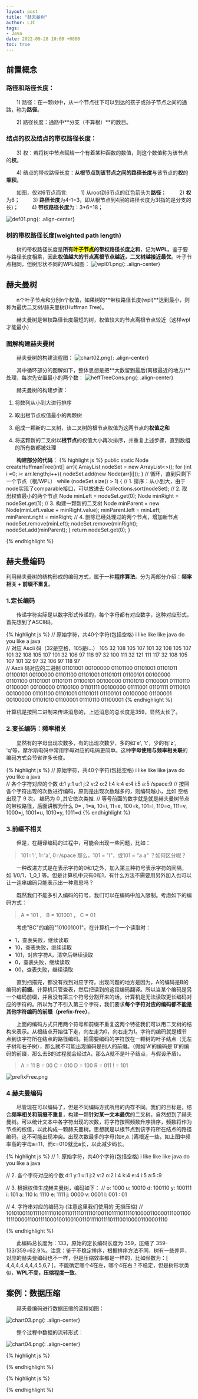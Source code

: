 ```yaml
---
layout: post
title: "赫夫曼树"
author: LJC
tags:
- Java
date: 2022-09-28 10:00 +0800
toc: true
---
```


## 前置概念

### 路径和路径长度：

&emsp;&emsp;1) 路径：在一颗树中，从一个节点往下可以到达的孩子或孙子节点之间的通路，称为**路径**。

&emsp;&emsp;2) 路径长度：通路中**分支（不算根）**的数目。

### 结点的权及结点的带权路径长度：

&emsp;&emsp;3) 权：若将树中节点赋给一个有着某种函数的数值，则这个数值称为该节点的**权**。

&emsp;&emsp;4) 结点的带权路径长度：**从根节点到该节点之间的路径长度**与该节点的**权**的**乘积**。

&emsp;&emsp;如图，仅对6节点而言: 
&emsp;&emsp; 1) 从root到6节点的红色箭头为**路径**；
&emsp;&emsp; 2) **权**为6；
&emsp;&emsp; 3) **路径长度**为4-1=3，即从根节点到4层的路径长度为3(指的是分支的长)；
&emsp;&emsp; 4) **带权路径长度**为：3*6=18；

![def01.png](/images/def01.png "define"){: .align-center}

### 树的带权路径长度(weighted path length)

&emsp;&emsp;树的带权路径长度是**所有<mark>叶子节点</mark>的带权路径长度之和**，记为**WPL**。鉴于要与路径长度相乘，因此**权值越大的节点离根节点越近，二叉树越接近最优**。叶子节点相同，但树形状不同的WPL如图：
![wpl01.png](/images/wpl01.png "Tree_WPL"){: .align-center}

## 赫夫曼树

&emsp;&emsp;n个叶子节点和分别n个权值，如果树的**带权路径长度(wpl)**达到最小，则称为最优二叉树/赫夫曼树(Huffman Tree)。

&emsp;&emsp;赫夫曼树是带权路径长度最短的树，权值较大的节点离根节点较近（这样wpl才能最小）

### 图解构建赫夫曼树

&emsp;&emsp;赫夫曼树的构建流程图：
![chart02.png](/images/chart02.png "流程图"){: .align-center}

&emsp;&emsp;其中循环部分的图解如下，整体思想是把**大数留到最后(离根最近的地方)**处理，每次先安置最小的两个数：
![heffTreeCons.png](/images/heffTreeCons.png "赫夫曼树的构建过程"){: .align-center}

&emsp;&emsp;赫夫曼树的构建步骤：

1. 将数列从小到大进行排序

2. 取出根节点权值最小的两颗树

3. 组成一颗新的二叉树，该二叉树的根节点权值为这两节点的**权值之和**

4. 将这颗新的二叉树以**根节点**的权值大小再次排序，并重复上述步骤，直到数组的所有数都被处理

&emsp;&emsp;**构建部分的代码**：
{% highlight js %}
    public static Node createHuffmanTree(int[] arr){
        ArrayList<Node> nodeSet = new ArrayList<>();
        for (int i =0; i< arr.length;i++){
            nodeSet.add(new Node(arr[i]));
        }
        // 循环，直到只剩下一个节点（根/WPL）
        while (nodeSet.size() > 1) {
            // 1. 排序：从小到大，由于node实现了comparable接口，可以放进去
            Collections.sort(nodeSet);
            // 2. 取出权值最小的两个节点
            Node minLeft = nodeSet.get(0);
            Node minRight = nodeSet.get(1);
            // 3. 构建一颗新的二叉树
            Node minParent = new Node(minLeft.value + minRight.value);
            minParent.left = minLeft;
            minParent.right = minRight;
            // 4. 删除已经处理过的两个节点，增加新节点
            nodeSet.remove(minLeft);
            nodeSet.remove(minRight);
            nodeSet.add(minParent);
        }
        return nodeSet.get(0);
    }

{% endhighlight %}

## 赫夫曼编码

利用赫夫曼树的结构形成的编码方式，属于一种**程序算法**。分为两部分介绍：**频率相关 + 前缀不重复**。

### 1.定长编码
&emsp;&emsp;传递字符实际是以数字形式传递的，每个字母都有对应数字，这种对应形式，首先想到了ASCII码。

{% highlight js %}
// 原始字符，共40个字符(包括空格) 
i like like like java do you like a java     
// 对应 Ascii 码（32是空格，105是i...）
105 32 108 105 107 101 32 108 105 107 101 32 108 105 107 101 32 106 97 118 97 32 100 111 32 121 111 117 32 108 105 107 101 32 97 32 106 97 118 97  
// Ascii 码对应的二进制
01101001 00100000 01101100 01101001 01101011 01100101 00100000 01101100 01101001 01101011 01100101 00100000 01101100 01101001 01101011 01100101 00100000 01101010 01100001 01110110 01100001 00100000 01100100 01101111 00100000 01111001 01101111 01110101 00100000 01101100 01101001 01101011 01100101 00100000 01100001 00100000 01101010 01100001 01110110 01100001
{% endhighlight %}

计算机是按照二进制来传递消息的，上述消息的总长度是359，显然太长了。

### 2.变长编码：频率相关

&emsp;&emsp;显然有的字母出现次数多，有的出现次数少，多的如'e', 't'，少的有'z', 'q'等，摩尔斯电码中常用字母对应的电码更简单。这种**字母使用与频率相关联**的编码方式会节省许多长度。

{% highlight js %}
// 原始字符，共40个字符(包括空格) 
i like like like java do you like a java  
// 各个字符对应的个数
d:1 y:1 u:1 j:2  v:2  o:2  l:4  k:4  e:4 i:5  a:5  /space:9 
// 按照各个字符出现的次数进行编码，原则是出现次数越多的，则编码越小，比如 空格出现了 9 次， 编码为 0 ,其它依次类推.
// 等号前面的数字就是就是赫夫曼树节点的带权路径，后面讲解为什么
0=  ,  1=a, 10=i, 11=e, 100=k, 101=l, 110=o, 111=v, 1000=j, 1001=u, 1010=y, 1011=d
{% endhighlight %}

### 3.前缀不相关

&emsp;&emsp;但是，在翻译编码的过程中，可能会出现一些问题，比如：

> 101='l', 1='a', 0=/space
> 那么，101 = "l"，或101 = "a a" ？如何区分呢？

&emsp;&emsp;一种改进方式是在表示字符的0和1之外，加入第三种符号表示字符的间隔，如 1/0/1，1_0_1 等。但是计算机中只有0和1，有什么方法不需要用另外加入也可以让一连串编码只能表示出一种意思吗？

&emsp;&emsp;既然我们不能多引入编码的符号，我们可以在编码中加入限制。考虑如下的编码方式：

> A = 101 ， B = 101001 ， C = 01

&emsp;&emsp;考虑"BC"的编码"101001001"。在计算机一个一个读取时：
- 1，查表失败，继续读取
- 10，查表失败，继续读取
- 101，对应字符A，清空后继续读取
- 0，查表失败，继续读取
- 00，查表失败，继续读取

&emsp;&emsp;直到扫描完，都没有找到对应字符。出现问题的地方是因为，A的编码是B的编码的**前缀**。计算机只管查表，然后把读到的这段编码翻译。所以当某个编码是另一个编码前缀，并且没有第三个符号分割开来的话，计算机是无法读取更长编码对应的字符的。所以为了不引入第三个字符，我们要求**每个字符对应的编码都不能是其他字符编码的前缀（prefix-free）**。

&emsp;&emsp;上面的编码方式只用两个符号和前缀不重复这两个特征我们可以用二叉树的结构来表示。从根结点开始往下走，向左走为0，向右走为1。字符的编码就是根节点到该字符所在结点的路径编码。把需要编码的字符放在一颗树的叶子结点（无左子树和右子树），那么就不可能出现编码是别人的前缀。（假如'A'的编码是'B'的编码的前缀，那么去B的过程就会经过A，那么A就不是叶子结点，与假设矛盾）。

> A = 11
> B = 00
> C = 010
> D = 100
> R = 011
> ! = 101

![prefixFree.png](/images/prefixFree.png "前缀不重复")

### 4.赫夫曼编码

&emsp;&emsp;尽管现在可以编码了，但是不同编码方式所用的内存不同。我们的目标是，结合**频率相关和前缀不重复**，构建一颗**针对某一文本最优**的二叉树，自然想到了赫夫曼树。可以统计文本中各字符出现的次数，将字符按照频数升序排序，频数将作为节点的权值，以此构成一颗赫夫曼树。思想就是以根节点到该字符所在结点的路径编码，这不可能出现冲突。出现次数最多的字母(如e,a..)离根近一些，如上图中频率高的字母a=11，而c=010就比a长，以此减少码长。

{% highlight js %}
// 1. 原始字符，共40个字符(包括空格) 
i like like like java do you like a java  

// 2. 各个字符对应的个数
d:1 y:1 u:1 j:2  v:2  o:2  l:4  k:4  e:4 i:5  a:5   :9

// 3. 根据权值生成赫夫曼树，编码如下：
// o: 1000   u: 10010   d: 100110   y: 100111   i: 101   a: 110    k: 1110    e: 1111     j: 0000    v: 0001   l: 001    : 01

// 4. 字符串对应的编码为 (注意这里我们使用的 无损压缩)
// 1010100110111101111010011011110111101001101111011110100001100001110011001111000011001111000100100100110111101111011100100001100001110
 
{% endhighlight %}

&emsp;&emsp;此编码总长度为：133，原始的定长编码长度为 359，压缩了 359-133/359=62.9%。注意：鉴于不稳定排序，根据排序方法不同，树有一些差异，对应的赫夫曼编码也不一样，但是压缩效率都是一样的，比如频数为：[ 4,4,4,4,4,4,4,5,6,7 ]，不能确定哪个4在左，哪个4在右？不稳定，但是树形状类似，**WPL不变，压缩程度一致**。

## 案例：数据压缩

&emsp;&emsp;赫夫曼编码进行数据压缩的流程如图：

![chart03.png](/images/chart03.png "赫夫曼数据压缩"){: .align-center}


&emsp;&emsp;整个过程中数据的流转形式：

![chart04.png](/images/chart04.png "数据形式"){: .align-center}



{% highlight js %}

{% endhighlight %}

{% highlight js %}

{% endhighlight %}